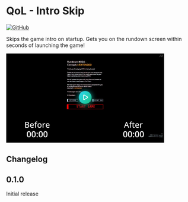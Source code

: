 [//]: # (THIS FILE WAS GENERATED FROM QoL.IntroSkip/Templates/README.md)
[//]: # (release: standalone)

# QoL - Intro Skip

[![GitHub](https://img.shields.io/github/license/notpeelz/GTFO-QoLFix?color=green&style=for-the-badge)](https://github.com/notpeelz/GTFO-QoLFix)

Skips the game intro on startup. Gets you on the rundown screen within seconds of launching the game!

<a href="https://i.imgur.com/4Z6XJe4.mp4"><img height="240" src="../img/introskip_thumbnail.jpg"></a>

## Changelog

## 0.1.0

Initial release

